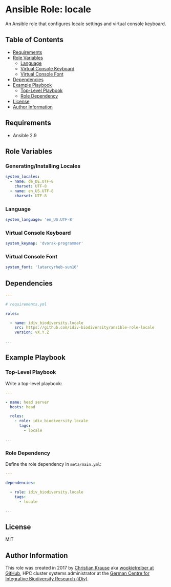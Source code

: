Ansible Role: locale
====================

An Ansible role that configures locale settings and virtual console keyboard.


Table of Contents
-----------------

<!-- toc -->

- [Requirements](#requirements)
- [Role Variables](#role-variables)
  * [Language](#language)
  * [Virtual Console Keyboard](#virtual-console-keyboard)
  * [Virtual Console Font](#virtual-console-font)
- [Dependencies](#dependencies)
- [Example Playbook](#example-playbook)
  * [Top-Level Playbook](#top-level-playbook)
  * [Role Dependency](#role-dependency)
- [License](#license)
- [Author Information](#author-information)

<!-- tocstop -->


Requirements
------------

- Ansible 2.9


Role Variables
--------------

### Generating/Installing Locales

```yml
system_locales:
  - name: de_DE.UTF-8
    charset: UTF-8
  - name: en_US.UTF-8
    charset: UTF-8
```

### Language

```yml
system_language: 'en_US.UTF-8'
```

### Virtual Console Keyboard

```yml
system_keymap: 'dvorak-programmer'
```

### Virtual Console Font

```yml
system_font: 'latarcyrheb-sun16'
```


Dependencies
------------

```yml
---

# requirements.yml

roles:

  - name: idiv_biodiversity.locale
    src: https://github.com/idiv-biodiversity/ansible-role-locale
    version: vX.Y.Z

...
```


Example Playbook
----------------

### Top-Level Playbook

Write a top-level playbook:

```yml
---

- name: head server
  hosts: head

  roles:
    - role: idiv_biodiversity.locale
      tags:
        - locale

...
```

### Role Dependency

Define the role dependency in `meta/main.yml`:

```yml
---

dependencies:

  - role: idiv_biodiversity.locale
    tags:
      - locale

...
```


License
-------

MIT


Author Information
------------------

This role was created in 2017 by [Christian Krause][author] aka [wookietreiber
at GitHub][wookietreiber], HPC cluster systems administrator at the [German
Centre for Integrative Biodiversity Research (iDiv)][idiv].


[author]: https://www.idiv.de/staff/christian-krause/
[idiv]: https://www.idiv.de/
[wookietreiber]: https://github.com/wookietreiber
